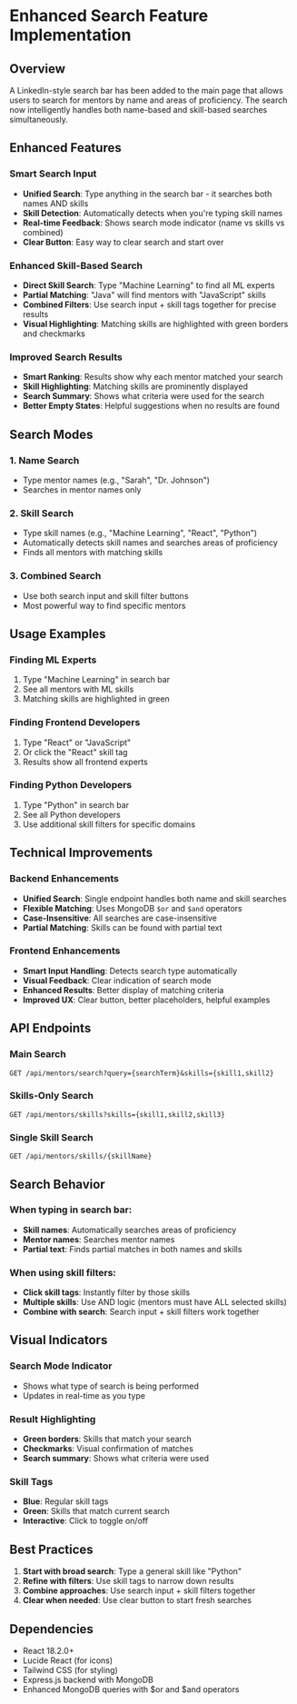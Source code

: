 # Enhanced Search Feature Implementation

## Overview
A LinkedIn-style search bar has been added to the main page that allows users to search for mentors by name and areas of proficiency. The search now intelligently handles both name-based and skill-based searches simultaneously.

## Enhanced Features

### Smart Search Input
- **Unified Search**: Type anything in the search bar - it searches both names AND skills
- **Skill Detection**: Automatically detects when you're typing skill names
- **Real-time Feedback**: Shows search mode indicator (name vs skills vs combined)
- **Clear Button**: Easy way to clear search and start over

### Enhanced Skill-Based Search
- **Direct Skill Search**: Type "Machine Learning" to find all ML experts
- **Partial Matching**: "Java" will find mentors with "JavaScript" skills
- **Combined Filters**: Use search input + skill tags together for precise results
- **Visual Highlighting**: Matching skills are highlighted with green borders and checkmarks

### Improved Search Results
- **Smart Ranking**: Results show why each mentor matched your search
- **Skill Highlighting**: Matching skills are prominently displayed
- **Search Summary**: Shows what criteria were used for the search
- **Better Empty States**: Helpful suggestions when no results are found

## Search Modes

### 1. **Name Search**
- Type mentor names (e.g., "Sarah", "Dr. Johnson")
- Searches in mentor names only

### 2. **Skill Search**
- Type skill names (e.g., "Machine Learning", "React", "Python")
- Automatically detects skill names and searches areas of proficiency
- Finds all mentors with matching skills

### 3. **Combined Search**
- Use both search input and skill filter buttons
- Most powerful way to find specific mentors

## Usage Examples

### Finding ML Experts
1. Type "Machine Learning" in search bar
2. See all mentors with ML skills
3. Matching skills are highlighted in green

### Finding Frontend Developers
1. Type "React" or "JavaScript"
2. Or click the "React" skill tag
3. Results show all frontend experts

### Finding Python Developers
1. Type "Python" in search bar
2. See all Python developers
3. Use additional skill filters for specific domains

## Technical Improvements

### Backend Enhancements
- **Unified Search**: Single endpoint handles both name and skill searches
- **Flexible Matching**: Uses MongoDB `$or` and `$and` operators
- **Case-Insensitive**: All searches are case-insensitive
- **Partial Matching**: Skills can be found with partial text

### Frontend Enhancements
- **Smart Input Handling**: Detects search type automatically
- **Visual Feedback**: Clear indication of search mode
- **Enhanced Results**: Better display of matching criteria
- **Improved UX**: Clear button, better placeholders, helpful examples

## API Endpoints

### Main Search
```
GET /api/mentors/search?query={searchTerm}&skills={skill1,skill2}
```

### Skills-Only Search
```
GET /api/mentors/skills?skills={skill1,skill2,skill3}
```

### Single Skill Search
```
GET /api/mentors/skills/{skillName}
```

## Search Behavior

### When typing in search bar:
- **Skill names**: Automatically searches areas of proficiency
- **Mentor names**: Searches mentor names
- **Partial text**: Finds partial matches in both names and skills

### When using skill filters:
- **Click skill tags**: Instantly filter by those skills
- **Multiple skills**: Use AND logic (mentors must have ALL selected skills)
- **Combine with search**: Search input + skill filters work together

## Visual Indicators

### Search Mode Indicator
- Shows what type of search is being performed
- Updates in real-time as you type

### Result Highlighting
- **Green borders**: Skills that match your search
- **Checkmarks**: Visual confirmation of matches
- **Search summary**: Shows what criteria were used

### Skill Tags
- **Blue**: Regular skill tags
- **Green**: Skills that match current search
- **Interactive**: Click to toggle on/off

## Best Practices

1. **Start with broad search**: Type a general skill like "Python"
2. **Refine with filters**: Use skill tags to narrow down results
3. **Combine approaches**: Use search input + skill filters together
4. **Clear when needed**: Use clear button to start fresh searches

## Dependencies
- React 18.2.0+
- Lucide React (for icons)
- Tailwind CSS (for styling)
- Express.js backend with MongoDB
- Enhanced MongoDB queries with $or and $and operators
